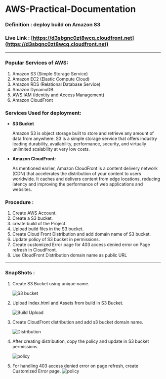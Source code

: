 # AWS-Practical-Documentation
### Definition : deploy build on Amazon S3

### Live Link : [https://d3sbgnc0zt8wcq.cloudfront.net](https://d3sbgnc0zt8wcq.cloudfront.net)
---
### Popular Services of AWS:

  1. Amazon S3 (Simple Storage Service)
  2. Amazon EC2 (Elastic Compute Cloud)
  3. Amazon RDS (Relational Database Service)
  4. Amazon DynamoDB
  5. AWS IAM (Identity and Access Management)
  6. Amazon CloudFront
     
### Services Used for deployment:
- **S3 Bucket**

    Amazon S3 is object storage built to store and retrieve any amount of data from anywhere. S3 is a simple storage service that offers industry leading durability, availability, performance, security, and virtually unlimited scalability at very low costs.
  
- **Amazon CloudFront:**
  
    As mentioned earlier, Amazon CloudFront is a content delivery network (CDN) that accelerates the distribution of your content to users worldwide. It caches and delivers content from edge locations, reducing latency and improving the performance of web applications and websites.
  
### Procedure :

  1. Create AWS Account.
  2. Create a S3 bucket.
  3. create build of the Project.
  4. Upload build files in the S3 bucket.
  5. Create Cloud Front Distribution and add domain name of S3 bucket.
  6. Update policy of S3 bucket in permissions.
  7. Create customized Error page for 403 access denied error on Page refresh in CloudFront.
  8. Use CloudFront Distribution domain name as public URL
---
### SnapShots :

  1. Create S3 Bucket using unique name.

     ![S3 bucket](https://github.com/vanshitaa-shah/AWS-Practical-Documentation/assets/125017039/c5e1731e-51dd-4bf8-ae8b-8c025b89cd5d)

  2. Upload Index.html and Assets from build in S3 Bucket.

     ![Build Upload](https://github.com/vanshitaa-shah/AWS-Practical-Documentation/assets/125017039/792b008c-5cb5-4914-acd3-64b652d81ef6)
  
  3. Create CloudFront distribution and add s3 bucket domain name.

     ![Distribution](https://github.com/vanshitaa-shah/AWS-Practical-Documentation/assets/125017039/9249317d-c6ec-438b-bbef-de5460467bd0)

  4. After creating distribution, copy the policy and update in S3 bucket permissions.

     ![policy](https://github.com/vanshitaa-shah/AWS-Practical-Documentation/assets/125017039/a0665b10-33b1-4984-8525-a1a58a0ce719)

  5. For handling 403 access denied error on page refresh, create Customized Error page.
     ![policy](https://cdn-images-1.medium.com/v2/resize:fit:880/1*YUafE4xmfw34buLoHP9mtw.png)

     

